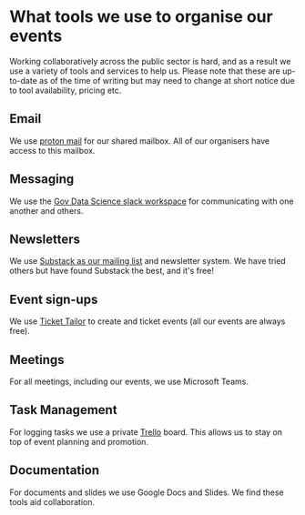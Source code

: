 # What tools we use to organise our events

Working collaboratively across the public sector is hard, and as a result we use a variety of tools and services to help us. Please note that these are up-to-date as of the time of writing but may need to change at short notice due to tool availability, pricing etc.

## Email

We use [proton mail](https://proton.me/mail) for our shared mailbox. All of our organisers have access to this mailbox.

## Messaging

We use the [Gov Data Science slack workspace](https://govdatascience.slack.com) for communicating with one another and others.

## Newsletters

We use [Substack as our mailing list](https://xgovdataethics.substack.com/welcome) and newsletter system. We have tried others but have found Substack the best, and it's free!

## Event sign-ups

We use [Ticket Tailor](https://www.tickettailor.com/) to create and ticket events (all our events are always free).

## Meetings

For all meetings, including our events, we use Microsoft Teams.

## Task Management

For logging tasks we use a private [Trello](https://trello.com/) board. This allows us to stay on top of event planning and promotion.

## Documentation

For documents and slides we use Google Docs and Slides. We find these tools aid collaboration.
